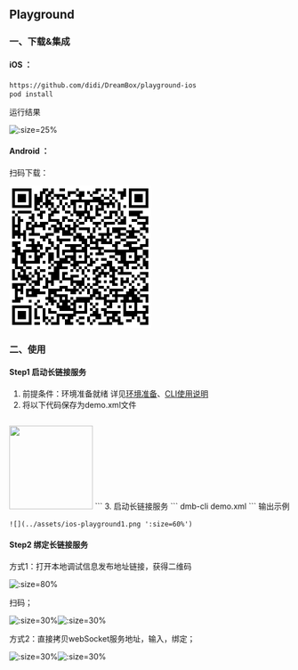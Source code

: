 ## Playground


### 一、下载&集成

#### iOS ：

````
https://github.com/didi/DreamBox/playground-ios
pod install
````
运行结果

![](../assets/ios-playground2.png ':size=25%')


#### Android ：

扫码下载：

![](../assets/playgroundv3.png ':size=30%')


### 二、使用
#### Step1 启动长链接服务

1. 前提条件：环境准备就绪 详见[环境准备](environment.md)、[CLI使用说明](cli.md)
2. 将以下代码保存为demo.xml文件
    ```xml
<dbl xmlns:xsi="http://www.w3.org/2001/XMLSchema-instance">
    <meta hello_text="Hello DreamBox!" right_btn_visible="false" img_src="https://images.unsplash.com/photo-1593642531955-b62e17bdaa9c?ixlib=rb-1.2.1&ixid=eyJhcHBfaWQiOjEyMDd9&auto=format&fit=crop&w=1650&q=80" />
    <layout type="yoga" height="fill" width="fill" >
        <text id="tv1" src="${hello_text}"/>
        <text id="tv2" src="ToBottom of Hello text" marginTop="33dp"/>
        <text src="Center Text" positionType="absolute" positionTop="50%" marginBottom="10dp" />
        <image src="${img_src}" positionType="absolute" positionLeft="0dp" positionBottom="0dp" width="150dp" height="150dp"/>
    </layout>
</dbl>
    ```
3. 启动长链接服务
    ```
    dmb-cli demo.xml
    ```
输出示例

    ![](../assets/ios-playground1.png ':size=60%')

#### Step2 绑定长链接服务

方式1：打开本地调试信息发布地址链接，获得二维码

![](../assets/ios-playground4.png ':size=80%')

扫码；

![](../assets/ios-playground5.png ':size=30%')![](../assets/ios-playground6.png ':size=30%')

方式2：直接拷贝webSocket服务地址，输入，绑定；

![](../assets/ios-playground3.png ':size=30%')![](../assets/ios-playground6.png ':size=30%')